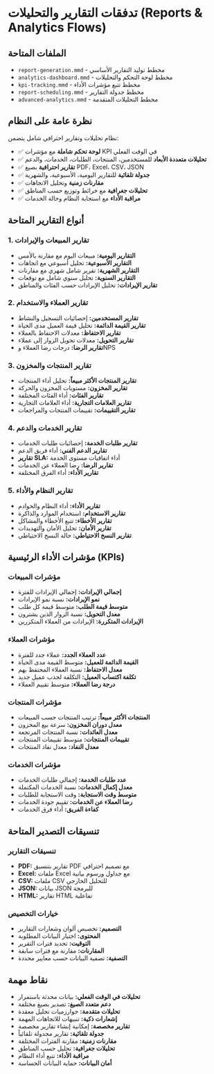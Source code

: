 # تدفقات التقارير والتحليلات (Reports & Analytics Flows)

## الملفات المتاحة
- `report-generation.mmd` - مخطط توليد التقارير الأساسي
- `analytics-dashboard.mmd` - مخطط لوحة التحكم والتحليلات
- `kpi-tracking.mmd` - مخطط تتبع مؤشرات الأداء
- `report-scheduling.mmd` - مخطط جدولة التقارير
- `advanced-analytics.mmd` - مخطط التحليلات المتقدمة

## نظرة عامة على النظام

نظام تحليلات وتقارير احترافي شامل يتضمن:
- ✅ **لوحة تحكم شاملة** مع مؤشرات KPI في الوقت الفعلي
- ✅ **تحليلات متعددة الأبعاد** للمستخدمين، المنتجات، الطلبات، الخدمات، والدعم
- ✅ **تقارير احترافية** بصيغ PDF، Excel، CSV، JSON
- ✅ **جدولة تلقائية** للتقارير اليومية، الأسبوعية، والشهرية
- ✅ **مقارنات زمنية** وتحليل الاتجاهات
- ✅ **تحليلات جغرافية** مع خرائط وتوزيع حسب المناطق
- ✅ **مراقبة الأداء** مع استجابة النظام وحالة الخدمات

## أنواع التقارير المتاحة

### 1. تقارير المبيعات والإيرادات
- **التقارير اليومية:** مبيعات اليوم مع مقارنة بالأمس
- **التقارير الأسبوعية:** تحليل أسبوعي مع اتجاهات
- **التقارير الشهرية:** تقرير شامل شهري مع مقارنات
- **التقارير السنوية:** تحليل سنوي شامل مع توقعات
- **تقارير الإيرادات:** تحليل الإيرادات حسب الفئات والمناطق

### 2. تقارير العملاء والاستخدام
- **تقارير المستخدمين:** إحصائيات التسجيل والنشاط
- **تقارير القيمة الدائمة:** تحليل قيمة العميل مدى الحياة
- **تقارير الاحتفاظ:** معدلات الاحتفاظ بالعملاء
- **تقارير التحويل:** معدلات تحويل الزوار إلى عملاء
- **تقارير الرضا:** درجات رضا العملاء وNPS

### 3. تقارير المنتجات والمخزون
- **تقارير المنتجات الأكثر مبيعاً:** تحليل أداء المنتجات
- **تقارير المخزون:** مستويات المخزون والحركة
- **تقارير الفئات:** أداء الفئات المختلفة
- **تقارير العلامات التجارية:** أداء العلامات التجارية
- **تقارير التقييمات:** تقييمات المنتجات والمراجعات

### 4. تقارير الخدمات والدعم
- **تقارير طلبات الخدمة:** إحصائيات طلبات الخدمات
- **تقارير الدعم الفني:** أداء فريق الدعم
- **تقارير SLA:** أداء اتفاقيات مستوى الخدمة
- **تقارير الرضا:** رضا العملاء عن الخدمات
- **تقارير الأداء:** أداء الفرق المختلفة

### 5. تقارير النظام والأداء
- **تقارير الأداء:** أداء النظام والخوادم
- **تقارير الاستخدام:** استخدام الموارد والذاكرة
- **تقارير الأخطاء:** تتبع الأخطاء والمشاكل
- **تقارير الأمان:** تحليل الأمان والتهديدات
- **تقارير النسخ الاحتياطي:** حالة النسخ الاحتياطي

## مؤشرات الأداء الرئيسية (KPIs)

### مؤشرات المبيعات
- **إجمالي الإيرادات:** إجمالي الإيرادات للفترة
- **نمو الإيرادات:** نسبة نمو الإيرادات
- **متوسط قيمة الطلب:** متوسط قيمة كل طلب
- **معدل التحويل:** نسبة الزوار الذين يشترون
- **الإيرادات المتكررة:** الإيرادات من العملاء المتكررين

### مؤشرات العملاء
- **عدد العملاء الجدد:** عملاء جدد للفترة
- **القيمة الدائمة للعميل:** متوسط القيمة مدى الحياة
- **معدل الاحتفاظ:** نسبة العملاء المحتفظ بهم
- **تكلفة اكتساب العميل:** التكلفة لجذب عميل جديد
- **درجة رضا العملاء:** متوسط تقييم العملاء

### مؤشرات المنتجات
- **المنتجات الأكثر مبيعاً:** ترتيب المنتجات حسب المبيعات
- **معدل دوران المخزون:** سرعة بيع المخزون
- **معدل العائدات:** نسبة المنتجات المرتجعة
- **تقييمات المنتجات:** متوسط تقييمات المنتجات
- **معدل النفاد:** معدل نفاد المنتجات

### مؤشرات الخدمات
- **عدد طلبات الخدمة:** إجمالي طلبات الخدمات
- **معدل إكمال الخدمات:** نسبة الخدمات المكتملة
- **متوسط وقت الاستجابة:** وقت الاستجابة للطلبات
- **رضا العملاء عن الخدمات:** تقييم جودة الخدمات
- **كفاءة الفريق:** أداء فرق الخدمات

## تنسيقات التصدير المتاحة

### تنسيقات التقارير
- **PDF:** تقارير بتنسيق PDF مع تصميم احترافي
- **Excel:** ملفات Excel مع جداول ورسوم بيانية
- **CSV:** ملفات CSV للتحليل الخارجي
- **JSON:** بيانات JSON للبرمجة
- **HTML:** تقارير HTML تفاعلية

### خيارات التخصيص
- **التصميم:** تخصيص ألوان وشعارات التقارير
- **المحتوى:** اختيار البيانات المطلوبة
- **التوقيت:** تحديد فترات التقرير
- **المقارنات:** مقارنة مع فترات سابقة
- **التصفية:** تصفية البيانات حسب معايير محددة

## نقاط مهمة
- **تحليلات في الوقت الفعلي:** بيانات محدثة باستمرار
- **دعم متعدد الصيغ:** تصدير بصيغ مختلفة
- **تحليلات متقدمة:** خوارزميات تحليل معقدة
- **إشعارات ذكية:** تنبيهات للاتجاهات المهمة
- **تقارير مخصصة:** إمكانية إنشاء تقارير مخصصة
- **جدولة تلقائية:** تقارير مجدولة تلقائياً
- **مقارنات زمنية:** مقارنة الفترات المختلفة
- **تحليلات جغرافية:** تحليل حسب المناطق
- **مراقبة الأداء:** تتبع أداء النظام
- **أمان البيانات:** حماية البيانات الحساسة
